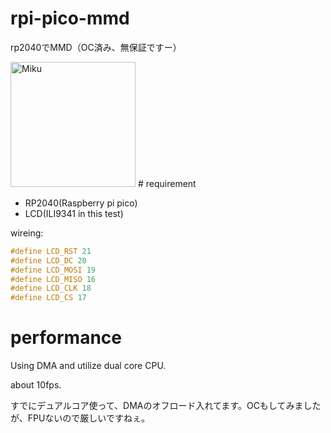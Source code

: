 # rpi-pico-mmd
rp2040でMMD（OC済み、無保証ですー）

<img src="https://raw.githubusercontent.com/elect-gombe/rpi-pico-mmd/master/out.gif" alt="Miku" width="200">
# requirement

- RP2040(Raspberry pi pico)
- LCD(ILI9341 in this test)

wireing:
```c
#define LCD_RST 21
#define LCD_DC 20
#define LCD_MOSI 19
#define LCD_MISO 16
#define LCD_CLK 18
#define LCD_CS 17
```

# performance
Using DMA and utilize dual core CPU.

about 10fps.

すでにデュアルコア使って、DMAのオフロード入れてます。OCもしてみましたが、FPUないので厳しいですねぇ。
